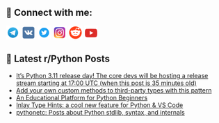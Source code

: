 ## 🔎 Connect with me:
[<img src="https://github.com/bullbesh/bullbesh/blob/main/images/Telegram.png" width="32" height="32" />](https://t.me/bullbesh)
[<img src="https://github.com/bullbesh/bullbesh/blob/main/images/VK.png" width="32" height="32" />](https://vk.com/bullbesh)
[<img src="https://github.com/bullbesh/bullbesh/blob/main/images/Twitter.png" width="32" height="32" />](https://twitter.com/bullbesh1)
[<img src="https://github.com/bullbesh/bullbesh/blob/main/images/Instagram.png" width="32" height="32" />](https://www.instagram.com/bullbesh)
[<img src="https://github.com/bullbesh/bullbesh/blob/main/images/Reddit.png" width="32" height="32" />](https://www.reddit.com/user/bullbesh)
[<img src="https://github.com/bullbesh/bullbesh/blob/main/images/YouTube.png" width="32" height="32" />](https://www.youtube.com/channel/UCtfjRs6uzgq5mfm8S06WTcg)

## 📕 Latest r/Python Posts
<!-- BLOG-POST-LIST:START -->
- [It’s Python 3.11 release day! The core devs will be hosting a release stream starting at 17:00 UTC &lpar;when this post is 35 minutes old&rpar;](https://www.reddit.com/r/Python/comments/ycfon4/its_python_311_release_day_the_core_devs_will_be/)
- [Add your own custom methods to third-party types with this pattern](https://www.reddit.com/r/Python/comments/ycfbm5/add_your_own_custom_methods_to_thirdparty_types/)
- [An Educational Platform for Python Beginners](https://www.reddit.com/r/Python/comments/ycfbkt/an_educational_platform_for_python_beginners/)
- [Inlay Type Hints: a cool new feature for Python &amp; VS Code](https://www.reddit.com/r/Python/comments/ycevgq/inlay_type_hints_a_cool_new_feature_for_python_vs/)
- [pythonetc: Posts about Python stdlib, syntax, and internals](https://www.reddit.com/r/Python/comments/ycdjhe/pythonetc_posts_about_python_stdlib_syntax_and/)
<!-- BLOG-POST-LIST:END -->
